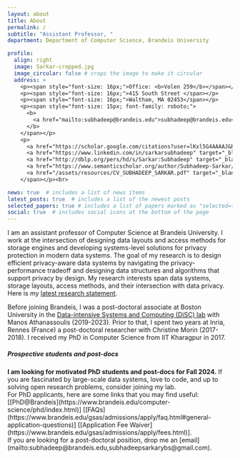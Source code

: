 ```yaml
---
layout: about
title: About
permalink: /
subtitle: "Assistant Professor, "
department: Department of Computer Science, Brandeis University

profile:
  align: right
  image: Sarkar-cropped.jpg
  image_circular: false # crops the image to make it circular
  address: >
    <p><span style="font-size: 16px;">Office: <b>Volen 259</b></span></p>
    <p><span style="font-size: 16px;">415 South Street </span></p>
    <p><span style="font-size: 16px;">Waltham, MA 02453</span></p>
    <p><span style="font-size: 15px; font-family: roboto;">
      <b>
        <a href="mailto:subhadeep@brandeis.edu">subhadeep@brandeis.edu</a>
      </b>
    </span></p>
    <p>
      <a href="https://scholar.google.com/citations?user=lKxl5G4AAAAJ&hl=en&authuser=1" target="_blank"><i class="ai ai-google-scholar" style="font-size: 1.75em;"></i></a>
      <a href="https://www.linkedin.com/in/sarkarsubhadeep" target="_blank"><i class="fa fa-linkedin" style="font-size: 1.5em;"></i></a>
      <a href="http://dblp.org/pers/hd/s/Sarkar:Subhadeep" target="_blank"><i class="ai ai-dblp" style="font-size: 1.7em;"></i></a>
      <a href="https://www.semanticscholar.org/author/Subhadeep-Sarkar/31934672" target="_blank"><i class="ai ai-semantic-scholar" style="font-size: 1.75em;"></i></a>
      <a href="/assets/resources/CV_SUBHADEEP_SARKAR.pdf" target="_blank"><i class="ai ai-cv" style="font-size: 1.75em;"></i></a>
    </span></p><br>

news: true  # includes a list of news items
latest_posts: true  # includes a list of the newest posts
selected_papers: true # includes a list of papers marked as "selected={true}"
social: true  # includes social icons at the bottom of the page
---
```


I am an assistant professor of Computer Science at Brandeis University. I work at the intersection of designing data layouts and access methods for storage engines and developing systems-level solutions for privacy protection in modern data systems. The goal of my research is to design efficient privacy-aware data systems by navigating the privacy-performance tradeoff and designing data structures and algorithms that support privacy by design. My research interests span data systems, storage layouts, access methods, and their intersection with data privacy. Here is my <a href="/assets/resources/research_statement.pdf" target="_blank">latest research statement</a>. 

Before joining Brandeis, I was a post-doctoral associate at Boston University in the [Data-intensive Systems and Computing (DiSC) lab](https://disc.bu.edu/) with Manos Athanassoulis (2019-2023). Prior to that, I spent two years at Inria, Rennes (France) a post-doctoral researcher with Christine Morin (2017-2018). I received my PhD in Computer Science from IIT Kharagpur in 2017. <br>

<h5><b>Prospective students and post-docs</b></h5>
<b>I am looking for motivated PhD students and post-docs for Fall 2024.</b> If you are fascinated by large-scale data systems, love to code, and up to solving open research problems, consider joining my lab. 
<br>For PhD applicants, here are some links that you may find useful: [[PhD@Brandeis](https://www.brandeis.edu/computer-science/phd/index.html)] [[FAQs](https://www.brandeis.edu/gsas/admissions/apply/faq.html#general-application-questions)] [[Application Fee Waiver](https://www.brandeis.edu/gsas/admissions/apply/fees.html)]. 
<br>If you are looking for a post-doctoral position, drop me an [email](mailto:subhadeep@brandeis.edu,subhadeepsarkarybs@gmail.com). 


